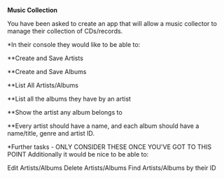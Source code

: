 <b>Music Collection</b>

You have been asked to create an app that will allow a music collector to manage their collection of CDs/records.

*In their console they would like to be able to:

**Create and Save Artists

**Create and Save Albums

**List All Artists/Albums

**List all the albums they have by an artist

**Show the artist any album belongs to

**Every artist should have a name, and each album should have a name/title, genre and artist ID.

*Further tasks - ONLY CONSIDER THESE ONCE YOU'VE GOT TO THIS POINT
Additionally it would be nice to be able to:

Edit Artists/Albums
Delete Artists/Albums
Find Artists/Albums by their ID
